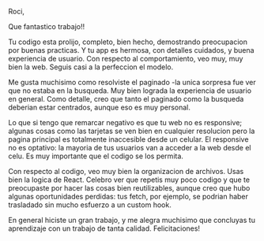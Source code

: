 Roci,

Que fantastico trabajo!!

Tu codigo esta prolijo, completo, bien hecho, demostrando preocupacion por buenas practicas. Y tu app es hermosa, con detalles cuidados, y buena experiencia de usuario. Con respecto al comportamiento, veo muy, muy bien la web. Seguis casi a la perfeccion el modelo.

Me gusta muchisimo como resolviste el paginado -la unica sorpresa fue ver que no estaba en la busqueda. Muy bien lograda la experiencia de usuario en general. Como detalle, creo que tanto el paginado como la busqueda deberian estar centrados, aunque eso es muy personal.

Lo que si tengo que remarcar negativo es que tu web no es responsive; algunas cosas como las tarjetas se ven bien en cualquier resolucion pero la pagina principal es totalmente inaccesible desde un celular. El responsive no es optativo: la mayoria de tus usuarios van a acceder a la web desde el celu. Es muy importante que el codigo se los permita.

Con respecto al codigo, veo muy bien la organizacion de archivos. Usas bien la logica de React. Celebro ver que repetis muy poco codigo y que te preocupaste por hacer las cosas bien reutilizables, aunque creo que hubo algunas oportunidades perdidas: tus fetch, por ejemplo, se podrian haber trasladado sin mucho esfuerzo a un custom hook.

En general hiciste un gran trabajo, y me alegra muchisimo que concluyas tu aprendizaje con un trabajo de tanta calidad. Felicitaciones!
